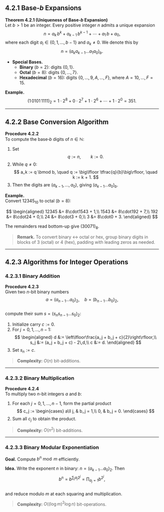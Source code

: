 ## 4.2.1 Base-$b$ Expansions

**Theorem 4.2.1 (Uniqueness of Base-$b$ Expansion)**  
Let $b>1$ be an integer. Every positive integer $n$ admits a unique expansion  
$$
n = a_k\,b^k + a_{k-1}\,b^{k-1} + \cdots + a_1\,b + a_0,
$$
where each digit $a_i\in\{0,1,\dots,b-1\}$ and $a_k\neq0$. We denote this by  
$$
n = (a_k a_{k-1} \dots a_1 a_0)_b.
$$

- **Special Bases.**  
  - **Binary** ($b=2$): digits $\{0,1\}$.  
  - **Octal** ($b=8$): digits $\{0,\dots,7\}$.  
  - **Hexadecimal** ($b=16$): digits $\{0,\dots,9,A,\dots,F\}$, where $A=10,\dots,F=15$.

**Example.**  
$$
(1\,0101\,1111)_2 = 1\cdot2^8 + 0\cdot2^7 + 1\cdot2^6 + \cdots + 1\cdot2^0 = 351.
$$

---

## 4.2.2 Base Conversion Algorithm

**Procedure 4.2.2**  
To compute the base‐$b$ digits of $n\in\mathbb{N}$:

1. Set
   $$
     q := n,\qquad k := 0.
   $$
2. While $q \neq 0$:
   $$
   a_k := q \bmod b,
   \quad
   q    := \big\lfloor \tfrac{q}{b}\big\rfloor,
   \quad
   k    := k + 1.
   $$
3. Then the digits are $(a_{k-1},\dots,a_0)$, giving $(a_{k-1}\dots a_0)_b$.


**Example.**  
Convert $12345_{10}$ to octal ($b=8$):

$$
\begin{aligned}
12345 &= 8\cdot1543 + 1,\\
1543  &= 8\cdot192  + 7,\\
192   &= 8\cdot24   + 0,\\
24    &= 8\cdot3    + 0,\\
3     &= 8\cdot0    + 3.
\end{aligned}
$$

The remainders read bottom-up give $(30071)_8$.

> **Remark.** To convert binary ↔ octal or hex, group binary digits in blocks of 3 (octal) or 4 (hex), padding with leading zeros as needed.

---

## 4.2.3 Algorithms for Integer Operations

### 4.2.3.1 Binary Addition

**Procedure 4.2.3**  
Given two $n$-bit binary numbers  
$$
a = (a_{n-1}\dots a_0)_2,\quad b = (b_{n-1}\dots b_0)_2,
$$  
compute their sum $s = (s_n s_{n-1}\dots s_0)_2$:

1. Initialize carry $c := 0$.  
2. For $j=0,1,\dots,n-1$:
   $$
   \begin{aligned}
   d   &:= \left\lfloor\frac{a_j + b_j + c}{2}\right\rfloor,\\
   s_j &:= (a_j + b_j + c) - 2\,d,\\
   c   &:= d.
   \end{aligned}
   $$
3. Set $s_n := c$.

> **Complexity:** $O(n)$ bit-additions.

---

### 4.2.3.2 Binary Multiplication

**Procedure 4.2.4**  
To multiply two $n$-bit integers $a$ and $b$:

1. For each $j=0,1,\dots,n-1$, form the partial product  
   $$
   c_j :=
   \begin{cases}
     a\ll j, & b_j = 1,\\
     0,       & b_j = 0.
   \end{cases}
   $$
2. Sum all $c_j$ to obtain the product.

> **Complexity:** $O(n^2)$ bit-additions.

---

### 4.2.3.3 Binary Modular Exponentiation

**Goal.** Compute $b^n \bmod m$ efficiently.

**Idea.** Write the exponent $n$ in binary: $n = (a_{k-1}\dots a_0)_2$. Then  
$$
b^n = b^{\sum_j a_j2^j}
    = \prod_{a_j=1} b^{2^j},
$$  
and reduce modulo $m$ at each squaring and multiplication.

> **Complexity:** $O\bigl((\log m)^2\log n\bigr)$ bit-operations.
